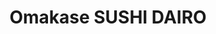 ---
layout: place
title: Omakase SUSHI DAIRO
permalink: /new-york/new-york/omakase-sushi-dairo.html
stateAbbr: NY
stateName: New York
cityName: New York
seo:
  type: restaurant
  links: https://omakasesushidairo.com/
place_id: ChIJub3k-H9ZwokReqic2hvVbgE
photos:
  - name: >-
      places/ChIJub3k-H9ZwokReqic2hvVbgE/photos/AeeoHcJPn6jhYMR6zr-3OCTMVZp0UlXPJ2DVvanaPqUDSc5PCKMAWt6QW_bCkv-yBwyb9G6s30LKEtlYooJYop6uPq6g7kYl9xWV1xPI3VZX_jWrTClTvXNtPey_e2vWzqKr9qijKHFX01So2uRq8WBqgfpeP_yvALCkGkpZuCiv2AqErVPDUowPTs-inVNqq8nAaV83jShTQwQTsPy9o2aDHNoNctcCXUW5H50GsUjzgy1c4j-WI0ojJQIHIoYel6v8pn-beYGfww1ufr59GM5fKvcivlfttx78eqvMDOYFGV8AxA
    widthPx: 3024
    heightPx: 4032
    authorAttributions:
      - displayName: Omakase SUSHI DAIRO
        uri: https://maps.google.com/maps/contrib/117400791848514979572
        photoUri: >-
          https://lh3.googleusercontent.com/a/ACg8ocJ8t9FZyC38BYtNMPIk8ubWxLHG881eyi37-S3mMSRrwdycmg=s100-p-k-no-mo
    flagContentUri: >-
      https://www.google.com/local/imagery/report/?cb_client=maps_api_places.places_api&image_key=!1e10!2sAF1QipOXrQ3j3bHBuZqfvYikLajw7gyeHI9akaWa8D6S&hl=en-US
    googleMapsUri: >-
      https://www.google.com/maps/place//data=!3m4!1e2!3m2!1sAF1QipOXrQ3j3bHBuZqfvYikLajw7gyeHI9akaWa8D6S!2e10!4m2!3m1!1s0x89c2597ff8e4bdb9:0x16ed51bda9ca87a
  - name: >-
      places/ChIJub3k-H9ZwokReqic2hvVbgE/photos/AeeoHcIrDUpRVN_X3nnM3cPAOS__ecilYQXJjj0GkAgBolbZ6_HIXPrhT6LsuYS0UKK7URznwVlvUB2UWGXg-s3TgT87zcoSLAH4qHN6yjuNtoVHsarshjotbKVUJ_kcsRyQgJQXgFeyP2zkxpcyj9y-n5HZRtVoFNzCp-SDUsPc_4G0GwRrzdSskDHlYpzOhGyr-VDnmYEO7kiWENj0hMay0yMamx4M_8ayNslZ3or3wuHM3RaFb0cceA81Q8lUUGMAdIrzOq2ssKT_V9cBmokv-gMH2lIwPmijmy-kQEln6nzAOg
    widthPx: 3024
    heightPx: 4032
    authorAttributions:
      - displayName: Omakase SUSHI DAIRO
        uri: https://maps.google.com/maps/contrib/117400791848514979572
        photoUri: >-
          https://lh3.googleusercontent.com/a/ACg8ocJ8t9FZyC38BYtNMPIk8ubWxLHG881eyi37-S3mMSRrwdycmg=s100-p-k-no-mo
    flagContentUri: >-
      https://www.google.com/local/imagery/report/?cb_client=maps_api_places.places_api&image_key=!1e10!2sAF1QipPQoK_RjTpHtQRpNkBmnTWlFqqrow26TDTIHZFT&hl=en-US
    googleMapsUri: >-
      https://www.google.com/maps/place//data=!3m4!1e2!3m2!1sAF1QipPQoK_RjTpHtQRpNkBmnTWlFqqrow26TDTIHZFT!2e10!4m2!3m1!1s0x89c2597ff8e4bdb9:0x16ed51bda9ca87a
  - name: >-
      places/ChIJub3k-H9ZwokReqic2hvVbgE/photos/AeeoHcItwtHm2USKFynB5z5m9wKD-sxdHZ9bPR4wW4rtmVS7wpuRmdrmYLUi0hnqZ0xowhe1cqW56tWkhto3qpvIyk8vivmIjZi4oL7lM445nqwPR365MlGWT5MmPZQyOxZFhopimrNfn9Fi28lFDsx0vHLcUXd_5V-Z8-7d5I9TKikkaqzqaDUcTuXMII3-oPY8lVamxatIoy4V0GneELGpNOs1c2I5m8qOfh6y8a-SMWB2axWDyhMdPevGB19eqrqQE3rLGm5YHrezFEW3l-LsYXjdOoAHR-BQKCFaPEBeGVv80MKV23UCWsOnKqTRq1Oil6easuMmE2SILWvaI8rJ3xzqiBYz8T_fhlIO_wU3AgQkIhgyO-CUnng80Kcx4qrsG16wKYDuGN8CmeXNh_y6tbaUk-9eFdXXId4k8YJN3bte5g
    widthPx: 4032
    heightPx: 3024
    authorAttributions:
      - displayName: Chester Brown
        uri: https://maps.google.com/maps/contrib/107441294567599632183
        photoUri: >-
          https://lh3.googleusercontent.com/a/ACg8ocI1FgMrmDg9CaLsW3nTqMvlGcQae852rGZPf13tNyKO8U31Og=s100-p-k-no-mo
    flagContentUri: >-
      https://www.google.com/local/imagery/report/?cb_client=maps_api_places.places_api&image_key=!1e10!2sCIHM0ogKEICAgICz7LmrIA&hl=en-US
    googleMapsUri: >-
      https://www.google.com/maps/place//data=!3m4!1e2!3m2!1sCIHM0ogKEICAgICz7LmrIA!2e10!4m2!3m1!1s0x89c2597ff8e4bdb9:0x16ed51bda9ca87a
  - name: >-
      places/ChIJub3k-H9ZwokReqic2hvVbgE/photos/AeeoHcI0-lSia-OvfnmCv04tDeDS6QOffB4bcx6-BINMSFbIFtigU2ASxsQpSct3h-7qQTSuhY_57VDnFDr7KP4VrHcrIDc9i-aAnFt-DNVEhTkqkdnTpT-iSlhHha-_mrfbcxArLwIvKkM1f6m-Q4EYuY6jKS_0mq39TNpNzYt35mgspX7wR3c1TIgO--kPA1dy0BfPuHLChCEK5TO0M4_RcpNeLWKQzumwb2j_OgClaMQ5-pXpT9HYQBWsl5z-hr0ZvbReZfrWgVGUBGWvocJuzhEVmWecqiSgjz_6A3Iqhq39hXoYEKo26ef4ncf5TZtT_MpgApq1qWRIV4b-uFFr1blg7kh8hbI6bXCiRw_oWfpDSY9V-u0n-rz3G7FKaeo3MbAie8v8gbQLH1tlboynBXh6lhuYyrprYWMBh0EPW8SN-rbr
    widthPx: 3614
    heightPx: 4800
    authorAttributions:
      - displayName: Libinski 0G
        uri: https://maps.google.com/maps/contrib/118441664754890020601
        photoUri: >-
          https://lh3.googleusercontent.com/a-/ALV-UjXdRsXvnnThXbi7WZN4gxyRQvFV7K46daA3fe18V2nE1s0A7sE=s100-p-k-no-mo
    flagContentUri: >-
      https://www.google.com/local/imagery/report/?cb_client=maps_api_places.places_api&image_key=!1e10!2sCIHM0ogKEICAgICX0oWnlgE&hl=en-US
    googleMapsUri: >-
      https://www.google.com/maps/place//data=!3m4!1e2!3m2!1sCIHM0ogKEICAgICX0oWnlgE!2e10!4m2!3m1!1s0x89c2597ff8e4bdb9:0x16ed51bda9ca87a
  - name: >-
      places/ChIJub3k-H9ZwokReqic2hvVbgE/photos/AeeoHcJaZfFcWVYPzK3hbV7oX3mH15aCpXvkasPuQr1FoO80ySpcOPz8oYbk_EP288VhnnWVhCY-KWNNTcgky765SAHDDGbCMx2qpzRyjs0hdOuepavWEUi1cpVjU9HYoGFDy98kOwc-XFg9crvYhNe9QnGtZosCylBHHEvW9uf0i8ilh6X3o4bUUeINCq_nqxidB_IsSD62ZQxjcw86LJuQK4HQFDynAKo6aiITHTDbeduAGd2nr8emwqz1Qe96gYbYfPQ5pj4blOwxNUbrWpwSOyadiNMjrUYLkEplJUYDP6at-ChPfKy4fgm2itRaRlRfve7k5fYTpPZdCMai9LtJWxPM-9HziGXipN4lEkXnk3RmvwcJ1IRfH9bqnt-G_PnQ2j8tKoq8ULhVgI57GwRaJoCOIp6safWAuWSYPTlbQowSog
    widthPx: 4032
    heightPx: 3024
    authorAttributions:
      - displayName: Molly Li
        uri: https://maps.google.com/maps/contrib/101484180163964863594
        photoUri: >-
          https://lh3.googleusercontent.com/a/ACg8ocJkrK88cNCJComLaXrPBu1nSoON151cocMqsNh8kA8pwBnGNw=s100-p-k-no-mo
    flagContentUri: >-
      https://www.google.com/local/imagery/report/?cb_client=maps_api_places.places_api&image_key=!1e10!2sCIHM0ogKEICAgICD6qvLSg&hl=en-US
    googleMapsUri: >-
      https://www.google.com/maps/place//data=!3m4!1e2!3m2!1sCIHM0ogKEICAgICD6qvLSg!2e10!4m2!3m1!1s0x89c2597ff8e4bdb9:0x16ed51bda9ca87a
  - name: >-
      places/ChIJub3k-H9ZwokReqic2hvVbgE/photos/AeeoHcKlaXlpm_P8vPcN0Jf3uswCSGXln7t43yYGRTRO2CXhgqYUKOoS3S8crvnWqYtG5gdOXNaErhcKS_aCCd19_dcO5PR8VOlcGFeUsKhjQnvpEMqRU-KdLxxLGyQBuiNh7oZ3dR6wmhCEU9Smhn1muNBVaQH1f7qnPNeHYiYWRD31VaIUWrme1OZ8lFe8KbgjB8wmTriTja2_pCMdwbm4LFYEfpe5ggbRF9QSUC-M8J4qAV56Rdm1L747aW-mvaUtZJ_1KZJohTXnQbPbSLFUT9oKdBH0pzC4kBqtDcfmI8mOAay5FeBE0V4zVnLFWvgxemXKsJBTeMNIo07dSdGAsu4Hgh4PiOg9haew3BivAvCuH31WmFIKf2ahvrIiBL0L40kcSK9Pi0RC4ZldzZSu9EZn7_0jT5saKFQ5d8G4suk
    widthPx: 3614
    heightPx: 4800
    authorAttributions:
      - displayName: Libinski 0G
        uri: https://maps.google.com/maps/contrib/118441664754890020601
        photoUri: >-
          https://lh3.googleusercontent.com/a-/ALV-UjXdRsXvnnThXbi7WZN4gxyRQvFV7K46daA3fe18V2nE1s0A7sE=s100-p-k-no-mo
    flagContentUri: >-
      https://www.google.com/local/imagery/report/?cb_client=maps_api_places.places_api&image_key=!1e10!2sCIHM0ogKEICAgICX0oWnLg&hl=en-US
    googleMapsUri: >-
      https://www.google.com/maps/place//data=!3m4!1e2!3m2!1sCIHM0ogKEICAgICX0oWnLg!2e10!4m2!3m1!1s0x89c2597ff8e4bdb9:0x16ed51bda9ca87a
  - name: >-
      places/ChIJub3k-H9ZwokReqic2hvVbgE/photos/AeeoHcJkPb3T5_nvYVhlvkCx64bZBwbVIQZlZjxoJiP34Gl2PNAhi3GJhMw_glaYxXbtNNkUPX5JZTiP2T6qBugPumhmHQpZsWkRIV_XTneN_BS3lOc9NBQ5ySMXt8YAO4y1uDDIJ17HxyaJUHhMp8Y4fg-jnjRv6AdueKpvtniwk2c_nxq3vSc1fk3RNmV9UJY55cGjgdMIEwP5Texd_F4Hz4oq375oj4k43iNBPpzi8bZ47PBCkCNkC7hK1jAtg6sHTvkUbvhYgmnZwcxbuxhP28qWsse7-W3_EYF9va2xQiN7Wg
    widthPx: 2048
    heightPx: 1536
    authorAttributions:
      - displayName: Omakase SUSHI DAIRO
        uri: https://maps.google.com/maps/contrib/117400791848514979572
        photoUri: >-
          https://lh3.googleusercontent.com/a/ACg8ocJ8t9FZyC38BYtNMPIk8ubWxLHG881eyi37-S3mMSRrwdycmg=s100-p-k-no-mo
    flagContentUri: >-
      https://www.google.com/local/imagery/report/?cb_client=maps_api_places.places_api&image_key=!1e10!2sAF1QipNuijwvA4FXTWqgMBpSQ9fMTvLRp7-Bm7Db2rGD&hl=en-US
    googleMapsUri: >-
      https://www.google.com/maps/place//data=!3m4!1e2!3m2!1sAF1QipNuijwvA4FXTWqgMBpSQ9fMTvLRp7-Bm7Db2rGD!2e10!4m2!3m1!1s0x89c2597ff8e4bdb9:0x16ed51bda9ca87a
  - name: >-
      places/ChIJub3k-H9ZwokReqic2hvVbgE/photos/AeeoHcLoT_3wmoZkDJsjR7QTu460dWEBhoZG6hHH2pQNtVPqncYcVClB6Hf2F2YmKNlqinzFe-h9fRSH2PjrCcUjNfhBCiYa-ZBNKcQhJIzdHNGB5kLtvOI-Ml0z0zmNihjwd-z1UobJPiTNpUvCFQbOsuoncCtw18Pw8k62NhoyJ5ylnTy607vjjmM_5WzkPN_9ODIC1DepC8wmMSCBvWvNtxYrXD17jd_W3931j7zBdZppbigYJ34KFyKz-cvDyT293DC9G42LNPFIRXoeRqzZzYgSNJ0URICoP-Fc_PT1JdaJCRjme0cRsay7QbUJkKU9xilWTko1c_Sr73jsBxI1JCPBz0sbJQHWCJ6o_ZOmJ5GIOmuMSzeUmpGXo6YQXU-JzYAIGX3TFPYbq0w8kVmShABo0Kjm0jfNtKkQSHESjwaLCg
    widthPx: 3024
    heightPx: 4032
    authorAttributions:
      - displayName: A J
        uri: https://maps.google.com/maps/contrib/103297097610903481690
        photoUri: >-
          https://lh3.googleusercontent.com/a/ACg8ocIdeokeUWl1DUcyjZEJbb4OwN3xKE6xot0d9rd44PlCxwy5e5wo=s100-p-k-no-mo
    flagContentUri: >-
      https://www.google.com/local/imagery/report/?cb_client=maps_api_places.places_api&image_key=!1e10!2sCIHM0ogKEICAgID3udyOfA&hl=en-US
    googleMapsUri: >-
      https://www.google.com/maps/place//data=!3m4!1e2!3m2!1sCIHM0ogKEICAgID3udyOfA!2e10!4m2!3m1!1s0x89c2597ff8e4bdb9:0x16ed51bda9ca87a
  - name: >-
      places/ChIJub3k-H9ZwokReqic2hvVbgE/photos/AeeoHcK1AmACJwNDHVhV70P_vyd7tseSFbn9x1Wafix0ntZWxWBCL-RR3Y1pYecDg-tdzauuw0mwrYCUcqsn_o9Y7EfPXnLmYBTxS-zgBXX9VkaN8GCx6rW5nB7gLbYDhlfAoEy8hewsMyvgWG7QJkRn6njdPzFIolxUF-aUsjm8uJFYJ2VqsTpUiEsINNQjoHjUzJ3HrOHKtmuj-BK1m4omGL98-PlpIna3IUiStS1_k6o1vpsvrV9mDhO8nr-JBFbIOj2R-ilDAUTVs19jrepPXap6--F8g9n98tj8wyWseYy52dx-ZdsImjnU9TlQhKFsiro7xmHs3VnyeDSTNgNMvUGbL4frkBow9KF0NsFhEmoPRrB-5ePtHxMjqDjipYw5gXwZTBsnoL8r35WRkutSxJm8_3WqPGNXSh1hyX3B-U5ZhJE
    widthPx: 3024
    heightPx: 4032
    authorAttributions:
      - displayName: A J
        uri: https://maps.google.com/maps/contrib/103297097610903481690
        photoUri: >-
          https://lh3.googleusercontent.com/a/ACg8ocIdeokeUWl1DUcyjZEJbb4OwN3xKE6xot0d9rd44PlCxwy5e5wo=s100-p-k-no-mo
    flagContentUri: >-
      https://www.google.com/local/imagery/report/?cb_client=maps_api_places.places_api&image_key=!1e10!2sCIHM0ogKEICAgID3udyO_AE&hl=en-US
    googleMapsUri: >-
      https://www.google.com/maps/place//data=!3m4!1e2!3m2!1sCIHM0ogKEICAgID3udyO_AE!2e10!4m2!3m1!1s0x89c2597ff8e4bdb9:0x16ed51bda9ca87a
  - name: >-
      places/ChIJub3k-H9ZwokReqic2hvVbgE/photos/AeeoHcIgmWOkNjmgrgMIewZCXqNO7x-cndMIxwE6ed38XYC0Yj_ca6_pgVE7IkqbhBdKT4VFj5rOZX4qpuGbVv3ghc_RnE88NKiVBN_LMAjtd64s6ukj4USlV2NG1LprUHAU3FvLnXp17cfflkbFcqRUII4DSoar0qsF8XjNvglJvI4GTtOz49kbrokZ54cBhbHPOJO5DoXVCjYoH_KROkqMSWZGvAnDwMEEEwcLx8UzcaNNjtWuZnwSUhnCY2Kng4RzHv5KjhparnINDYJ5m2in3XbDzOGVIRoEtZzPBfcVdXalAt63v81ZJ_xyvcJ9y3YzELNlQL8mN2w5pTNyREQIXw-Xux-IBz-8dzvE-vxNlG_VVvDMSZfuHWITYDRy2qwgzkPo1_ts-vnBezUdJjvhbe0b_dOmWKD1XHffvZEce84
    widthPx: 4032
    heightPx: 3024
    authorAttributions:
      - displayName: Adam Goulburn
        uri: https://maps.google.com/maps/contrib/115967061969964165477
        photoUri: >-
          https://lh3.googleusercontent.com/a/ACg8ocKMOO0YKgW2zzLkgDJVWTdi1TY_ECMN7R659bCvnrpxtOJw=s100-p-k-no-mo
    flagContentUri: >-
      https://www.google.com/local/imagery/report/?cb_client=maps_api_places.places_api&image_key=!1e10!2sCIHM0ogKEICAgIDB-ufwUw&hl=en-US
    googleMapsUri: >-
      https://www.google.com/maps/place//data=!3m4!1e2!3m2!1sCIHM0ogKEICAgIDB-ufwUw!2e10!4m2!3m1!1s0x89c2597ff8e4bdb9:0x16ed51bda9ca87a
address: 208 3rd Ave, New York, NY 10003, USA
street: 208 3rd Ave
city: New York
state: NY
zip: '10003'
country: USA
neighborhood: null
latitude: '40.736025'
longitude: '-73.985435'
accessibility_options:
  wheelchairAccessibleParking: false
  wheelchairAccessibleSeating: true
business_status: OPERATIONAL
name: Omakase SUSHI DAIRO
google_maps_links:
  directionsUri: >-
    https://www.google.com/maps/dir//''/data=!4m7!4m6!1m1!4e2!1m2!1m1!1s0x89c2597ff8e4bdb9:0x16ed51bda9ca87a!3e0
  placeUri: https://maps.google.com/?cid=103254157084633210
  writeAReviewUri: >-
    https://www.google.com/maps/place//data=!4m3!3m2!1s0x89c2597ff8e4bdb9:0x16ed51bda9ca87a!12e1
  reviewsUri: >-
    https://www.google.com/maps/place//data=!4m4!3m3!1s0x89c2597ff8e4bdb9:0x16ed51bda9ca87a!9m1!1b1
  photosUri: >-
    https://www.google.com/maps/place//data=!4m3!3m2!1s0x89c2597ff8e4bdb9:0x16ed51bda9ca87a!10e5
primary_type: Sushi Restaurant
opening_hours:
  regular: null
  current: null
secondary_opening_hours:
  regular:
    weekdayDescriptions: null
    type: null
  current:
    weekdayDescriptions: null
    type: null
phone: (212) 529-4193
price_level: null
price_range: $50 &ndash; $100
rating: '4.8'
rating_count: 0
website: https://omakasesushidairo.com/
description: >-
  Explore Omakase SUSHI DAIRO in New York, NY$$$Omakase SUSHI DAIRO in New York,
  NY, offers a welcoming spot for those seeking fresh sushi experiences in a
  casual setting. This sushi restaurant specializes in an omakase menu that
  highlights high-quality fish and innovative flavors, making it a go-to choice
  for authentic Japanese dining. With options for both lunch and dinner,
  visitors can enjoy expertly prepared dishes that emphasize seasonal
  ingredients and traditional techniques. The intimate atmosphere adds to the
  appeal, providing a relaxed environment for savoring top-rated sushi
  selections. Conveniently located in the heart of the city, it's an ideal
  destination for anyone exploring sushi restaurants near me.
generative_summary: >-
  Explore Omakase SUSHI DAIRO in New York, NY$$$Omakase SUSHI DAIRO in New York,
  NY, offers a welcoming spot for those seeking fresh sushi experiences in a
  casual setting. This sushi restaurant specializes in an omakase menu that
  highlights high-quality fish and innovative flavors, making it a go-to choice
  for authentic Japanese dining. With options for both lunch and dinner,
  visitors can enjoy expertly prepared dishes that emphasize seasonal
  ingredients and traditional techniques. The intimate atmosphere adds to the
  appeal, providing a relaxed environment for savoring top-rated sushi
  selections. Conveniently located in the heart of the city, it's an ideal
  destination for anyone exploring sushi restaurants near me.
generative_disclosure: Summarized by AI using the Grok-3-Mini model.
reviews:
  - name: >-
      places/ChIJub3k-H9ZwokReqic2hvVbgE/reviews/ChZDSUhNMG9nS0VJQ0FnSURQZ2VmN0FREAE
    relativePublishTimeDescription: 4 months ago
    rating: 2
    text:
      text: >-
        The worst Omakase I’ve ever had in my life.


        We went with the sushi dinner set for $160. The first course was miso
        soup, which I usually love, but this one was about three times saltier.
        The first appetizer tasted like canned tuna cat food. The sashimi was
        objectively mid one after the other. The best part was the uni, the uni
        was incredible. The hand roll was disappointing.


        The green tea ice cream was great, and I doubt they made that in house.


        there are so many good Omakase places in the city and I really regret
        coming to this one.
      languageCode: en
    originalText:
      text: >-
        The worst Omakase I’ve ever had in my life.


        We went with the sushi dinner set for $160. The first course was miso
        soup, which I usually love, but this one was about three times saltier.
        The first appetizer tasted like canned tuna cat food. The sashimi was
        objectively mid one after the other. The best part was the uni, the uni
        was incredible. The hand roll was disappointing.


        The green tea ice cream was great, and I doubt they made that in house.


        there are so many good Omakase places in the city and I really regret
        coming to this one.
      languageCode: en
    authorAttribution:
      displayName: Wenlan
      uri: https://www.google.com/maps/contrib/102379664536376980876/reviews
      photoUri: >-
        https://lh3.googleusercontent.com/a-/ALV-UjWavlBVKQ2xsafcN7a8DPRmcsyFN66H1IPqnP1A88uNCrrsZIG_=s128-c0x00000000-cc-rp-mo-ba6
    publishTime: '2024-12-02T23:06:41.792849Z'
    flagContentUri: >-
      https://www.google.com/local/review/rap/report?postId=ChZDSUhNMG9nS0VJQ0FnSURQZ2VmN0FREAE&d=17924085&t=1
    googleMapsUri: >-
      https://www.google.com/maps/reviews/data=!4m6!14m5!1m4!2m3!1sChZDSUhNMG9nS0VJQ0FnSURQZ2VmN0FREAE!2m1!1s0x89c2597ff8e4bdb9:0x16ed51bda9ca87a
  - name: >-
      places/ChIJub3k-H9ZwokReqic2hvVbgE/reviews/ChZDSUhNMG9nS0VJQ0FnSUQzdWR5T1hBEAE
    relativePublishTimeDescription: 4 months ago
    rating: 3
    text:
      text: >-
        I was excited to try a new omakase place in the area and I had a friend
        in town who also enjoys omakase, however the experience was just
        mediocre. I really enjoy small plates as part of the omakase experience
        but some of the flavor combinations missed the mark for me.  The fish
        itself was good and fresh so I think next time I would just go a la cart
        and order the sushi platters.
      languageCode: en
    originalText:
      text: >-
        I was excited to try a new omakase place in the area and I had a friend
        in town who also enjoys omakase, however the experience was just
        mediocre. I really enjoy small plates as part of the omakase experience
        but some of the flavor combinations missed the mark for me.  The fish
        itself was good and fresh so I think next time I would just go a la cart
        and order the sushi platters.
      languageCode: en
    authorAttribution:
      displayName: A J
      uri: https://www.google.com/maps/contrib/103297097610903481690/reviews
      photoUri: >-
        https://lh3.googleusercontent.com/a/ACg8ocIdeokeUWl1DUcyjZEJbb4OwN3xKE6xot0d9rd44PlCxwy5e5wo=s128-c0x00000000-cc-rp-mo-ba3
    publishTime: '2024-11-16T16:40:17.317657Z'
    flagContentUri: >-
      https://www.google.com/local/review/rap/report?postId=ChZDSUhNMG9nS0VJQ0FnSUQzdWR5T1hBEAE&d=17924085&t=1
    googleMapsUri: >-
      https://www.google.com/maps/reviews/data=!4m6!14m5!1m4!2m3!1sChZDSUhNMG9nS0VJQ0FnSUQzdWR5T1hBEAE!2m1!1s0x89c2597ff8e4bdb9:0x16ed51bda9ca87a
  - name: >-
      places/ChIJub3k-H9ZwokReqic2hvVbgE/reviews/ChZDSUhNMG9nS0VJQ0FnSUR2a05EMFJ3EAE
    relativePublishTimeDescription: 3 months ago
    rating: 5
    text:
      text: >-
        If you like Japanese food this it a must try. Small bright location and
        the sashimi amazing. I’m using it as a business lunch spot because the
        food is excellent and it’s close to Union Square.
      languageCode: en
    originalText:
      text: >-
        If you like Japanese food this it a must try. Small bright location and
        the sashimi amazing. I’m using it as a business lunch spot because the
        food is excellent and it’s close to Union Square.
      languageCode: en
    authorAttribution:
      displayName: AnaTracey Hawkins
      uri: https://www.google.com/maps/contrib/105059234726337568877/reviews
      photoUri: >-
        https://lh3.googleusercontent.com/a/ACg8ocLKYqg6t9yMYQdMfBSUMunhIoCip9MBBlWpDJ47LQWoy7drFg=s128-c0x00000000-cc-rp-mo-ba3
    publishTime: '2024-12-16T17:53:13.659896Z'
    flagContentUri: >-
      https://www.google.com/local/review/rap/report?postId=ChZDSUhNMG9nS0VJQ0FnSUR2a05EMFJ3EAE&d=17924085&t=1
    googleMapsUri: >-
      https://www.google.com/maps/reviews/data=!4m6!14m5!1m4!2m3!1sChZDSUhNMG9nS0VJQ0FnSUR2a05EMFJ3EAE!2m1!1s0x89c2597ff8e4bdb9:0x16ed51bda9ca87a
  - name: >-
      places/ChIJub3k-H9ZwokReqic2hvVbgE/reviews/ChZDSUhNMG9nS0VJQ0FnTUNnMHJLTWZREAE
    relativePublishTimeDescription: a month ago
    rating: 2
    text:
      text: >-
        I'm surprised that this place has such a high rating. I agree with other
        reviews that the food was overall not good. The appetizer for the
        Omakase included over-boiled shrimp with butter on it, and shredded
        imitation crab. Far from a sophisticated presentation of high quality
        fish that I expect while paying for a 140 per person Omakase. The sushi
        itself was also mediocre at best. Try somewhere else, I say.
      languageCode: en
    originalText:
      text: >-
        I'm surprised that this place has such a high rating. I agree with other
        reviews that the food was overall not good. The appetizer for the
        Omakase included over-boiled shrimp with butter on it, and shredded
        imitation crab. Far from a sophisticated presentation of high quality
        fish that I expect while paying for a 140 per person Omakase. The sushi
        itself was also mediocre at best. Try somewhere else, I say.
      languageCode: en
    authorAttribution:
      displayName: Charles Bradley
      uri: https://www.google.com/maps/contrib/116146354978616849661/reviews
      photoUri: >-
        https://lh3.googleusercontent.com/a/ACg8ocJv_WY7MFkZQ06-mDuDH14-qyt2-Ffrd2iHnOAYRUJbbxidBppg=s128-c0x00000000-cc-rp-mo
    publishTime: '2025-02-15T15:29:06.046205Z'
    flagContentUri: >-
      https://www.google.com/local/review/rap/report?postId=ChZDSUhNMG9nS0VJQ0FnTUNnMHJLTWZREAE&d=17924085&t=1
    googleMapsUri: >-
      https://www.google.com/maps/reviews/data=!4m6!14m5!1m4!2m3!1sChZDSUhNMG9nS0VJQ0FnTUNnMHJLTWZREAE!2m1!1s0x89c2597ff8e4bdb9:0x16ed51bda9ca87a
  - name: >-
      places/ChIJub3k-H9ZwokReqic2hvVbgE/reviews/ChdDSUhNMG9nS0VJQ0FnSUN4MktpRXlnRRAB
    relativePublishTimeDescription: a year ago
    rating: 5
    text:
      text: >-
        We did the Omakase meal and it was superb. The fishes were different and
        tasted great with no dip. The appetizers were great and unique as well.
        And that brown sugar ice cream! A must get if you love bubble tea. It’s
        so creamy. Great way for us to end our last day at NYC.
      languageCode: en
    originalText:
      text: >-
        We did the Omakase meal and it was superb. The fishes were different and
        tasted great with no dip. The appetizers were great and unique as well.
        And that brown sugar ice cream! A must get if you love bubble tea. It’s
        so creamy. Great way for us to end our last day at NYC.
      languageCode: en
    authorAttribution:
      displayName: Kristina Bolt
      uri: https://www.google.com/maps/contrib/105672747271200871834/reviews
      photoUri: >-
        https://lh3.googleusercontent.com/a-/ALV-UjWCpqGMLawNSRA70LWwPeKUcFqzx-Z1x3d1Yp3UgmrBZpwSIUmrRQ=s128-c0x00000000-cc-rp-mo-ba5
    publishTime: '2023-05-10T01:08:17.282123Z'
    flagContentUri: >-
      https://www.google.com/local/review/rap/report?postId=ChdDSUhNMG9nS0VJQ0FnSUN4MktpRXlnRRAB&d=17924085&t=1
    googleMapsUri: >-
      https://www.google.com/maps/reviews/data=!4m6!14m5!1m4!2m3!1sChdDSUhNMG9nS0VJQ0FnSUN4MktpRXlnRRAB!2m1!1s0x89c2597ff8e4bdb9:0x16ed51bda9ca87a
review_summary: >-
  What Visitors Are Buzzing About$$$Folks heading to this sushi spot often
  praise the fresh fish and creative omakase offerings, though some note that
  certain dishes could use a bit more refinement in seasoning. Overall, the
  experience stands out for its solid value and approachable vibe, with many
  appreciating the variety of Japanese-inspired plates that keep things
  exciting. While a few diners have mentioned occasional inconsistencies in
  flavor combinations, the general consensus leans toward the positives, like
  the well-executed sushi platters that make it worth a return visit. If you're
  on the hunt for reliable sushi places near me, this location delivers a mix of
  hits that highlight its strengths in fresh ingredients and service. Keep in
  mind it's a great pick for a casual meal, offering enough highlights to make
  your dining adventure enjoyable despite any minor drawbacks.
review_disclosure: Summarized by AI using the Grok-3-Mini model.
parking_options: null
payment_options:
  acceptsCreditCards: true
  acceptsDebitCards: true
  acceptsCashOnly: false
  acceptsNfc: true
allow_dogs: null
curbside_pickup: null
delivery: true
dine_in: true
good_for_children: false
good_for_groups: null
good_for_sports: false
live_music: false
menu_for_children: false
outdoor_seating: null
reservable: true
restroom: true
serves_beer: true
serves_breakfast: null
serves_brunch: null
serves_cocktails: null
serves_coffee: true
serves_dinner: true
serves_dessert: true
serves_lunch: true
serves_vegetarian_food: null
serves_wine: true
takeout: true
update_category: pro
places_description: null

---